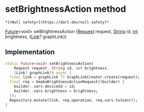 


# setBrightnessAction method




    *[<Null safety>](https://dart.dev/null-safety)*




[Future](https://api.flutter.dev/flutter/dart-async/Future-class.html)&lt;void> setBrightnessAction
([Request](../../yonomi-sdk/Request-class.md) request, [String](https://api.flutter.dev/flutter/dart-core/String-class.html) id, [int](https://api.flutter.dev/flutter/dart-core/int-class.html) brightness, {[Link](https://pub.dev/documentation/gql_link/0.4.2/link/Link-class.html)? graphLink})








## Implementation

```dart
static Future<void> setBrightnessAction(
    Request request, String id, int brightness,
    {Link? graphLink}) async {
  final link = graphLink ?? GraphLinkCreator.create(request);
  final req = GmakeBrightnessActionRequest((builder) {
    builder..vars.deviceId = id;
    builder..vars.brightness = brightness;
  });
  Repository.mutate(link, req.operation, req.vars.toJson());
}
```








